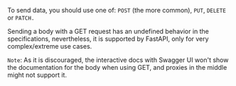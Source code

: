 To send data, you should use one of: ```POST``` (the more common), ```PUT```, ```DELETE``` or ```PATCH.```

Sending a body with a GET request has an undefined behavior in the specifications, nevertheless, it is supported by FastAPI, only for very complex/extreme use cases.

```Note```: As it is discouraged, the interactive docs with Swagger UI won't show the documentation for the body when using GET, and proxies in the middle might not support it.